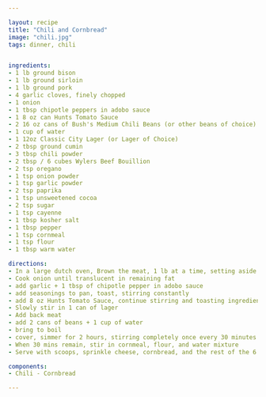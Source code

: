 ```yaml
---

layout: recipe
title: "Chili and Cornbread"
image: "chili.jpg"
tags: dinner, chili


ingredients:
- 1 lb ground bison
- 1 lb ground sirloin
- 1 lb ground pork
- 4 garlic cloves, finely chopped
- 1 onion
- 1 tbsp chipotle peppers in adobo sauce
- 1 8 oz can Hunts Tomato Sauce
- 2 16 oz cans of Bush's Medium Chili Beans (or other beans of choice)
- 1 cup of water
- 1 12oz Classic City Lager (or Lager of Choice)
- 2 tbsp ground cumin
- 3 tbsp chili powder
- 2 tbsp / 6 cubes Wylers Beef Bouillion
- 2 tsp oregano
- 1 tsp onion powder
- 1 tsp garlic powder
- 2 tsp paprika
- 1 tsp unsweetened cocoa
- 2 tsp sugar
- 1 tsp cayenne
- 1 tbsp kosher salt
- 1 tbsp pepper
- 1 tsp cornmeal
- 1 tsp flour
- 1 tbsp warm water

directions:
- In a large dutch oven, Brown the meat, 1 lb at a time, setting aside in a large bowl, stran off fat except for 2 tbsp
- Cook onion until translucent in remaining fat
- add garlic + 1 tbsp of chipotle pepper in adobo sauce
- add seasonings to pan, toast, stirring constantly
- add 8 oz Hunts Tomato Sauce, continue stirring and toasting ingredients
- Slowly stir in 1 can of lager
- Add back meat
- add 2 cans of beans + 1 cup of water
- bring to boil
- cover, simmer for 2 hours, stirring completely once every 30 minutes
- When 30 mins remain, stir in cornmeal, flour, and water mixture
- Serve with scoops, sprinkle cheese, cornbread, and the rest of the 6 pack that lager came with

components:
- Chili - Cornbread

---
```



